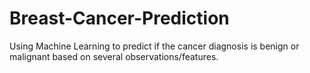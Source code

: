 # Breast-Cancer-Prediction
Using Machine Learning to predict if the cancer diagnosis is benign or malignant based on several observations/features.

